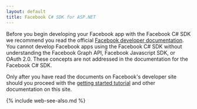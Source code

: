 ```yaml
---
layout: default
title: Facebook C# SDK for ASP.NET
---
```


Before you begin developing your Facebook app with the Facebook C# SDK we recommend you read the official [Facebook developer documentation](https://developers.facebook.com/docs/). You cannot develop Facebook apps using the Facebook C# SDK without understanding the Facebook Graph API, Facebook Javascript SDK, or OAuth 2.0. These concepts are not addressed in the documentation for the Facebook C# SDK. 

Only after you have read the documents on Facebook's developer site should you proceed with the [getting started tutorial](/docs/web/getting-started) and other documentation on this site.

{% include web-see-also.md %}